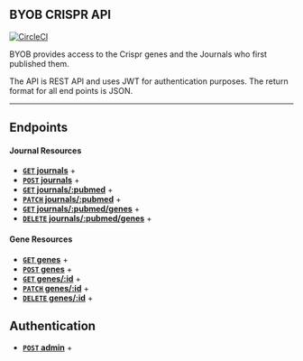 ## BYOB CRISPR API

[![CircleCI](https://circleci.com/gh/EvanSays/byob/tree/master.svg?style=svg)](https://circleci.com/gh/EvanSays/byob/tree/master)

BYOB provides access to the Crispr genes and the Journals who first published them.

The API is REST API and uses JWT for authentication purposes. The return format for all end points is JSON.

---

## Endpoints

#### Journal Resources

- **[<code>GET</code> journals](https://github.com/EvanSays/byob/blob/master/docs/GET_journals.md)** +
- **[<code>POST</code> journals](https://github.com/EvanSays/byob/blob/master/docs/POST_journals.md)** +
- **[<code>GET</code> journals/:pubmed](https://github.com/EvanSays/byob/blob/master/docs/GET_journals_pubmed.md)** +
- **[<code>PATCH</code> journals/:pubmed](https://github.com/EvanSays/byob/blob/master/docs/PATCH_journals_pubmed.md)** +
- **[<code>GET</code> journals/:pubmed/genes](https://github.com/EvanSays/byob/blob/master/docs/GET_genes.md)** +
- **[<code>DELETE</code> journals/:pubmed/genes](https://github.com/EvanSays/byob/blob/master/docs/DELETE_journals_pubmed_genes.md)** +

#### Gene Resources

- **[<code>GET</code> genes](https://github.com/EvanSays/byob/blob/master/docs/GET_genes.md)** +
- **[<code>POST</code> genes](https://github.com/EvanSays/byob/blob/master/docs/GET_genes_id.md)** +
- **[<code>GET</code> genes/:id](https://github.com/EvanSays/byob/blob/master/docs/GET_genes.md)** +
- **[<code>PATCH</code> genes/:id](https://github.com/EvanSays/byob/blob/master/docs/PATCH_genes_id.md)** +
- **[<code>DELETE</code> genes/:id](https://github.com/EvanSays/byob/blob/master/docs/DELETE_genes_id.md)** +

## Authentication
- **[<code>POST</code> admin](https://github.com/EvanSays/byob/blob/master/docs/Auth.md)** +
